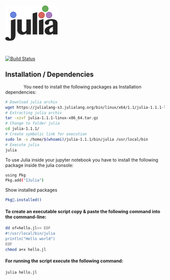 


![julia_logo](img/julia_logo-small.png)

&nbsp;

[![Build Status](https://travis-ci.org/DigitalDieter/Julia.svg?branch=master)](https://travis-ci.org/DigitalDieter/Julia)

## Installation / Dependencies
&nbsp;
 &ensp;
 &emsp;
You need to install the following packages as Installation dependencies:
```bash
# Download julia archiv
wget https://julialang-s3.julialang.org/bin/linux/x64/1.1/julia-1.1.1-linux-x86_64.tar.gz
# Extracting julia archiv
tar -xzvf julia-1.1.1-linux-x86_64.tar.gz
# Change to folder julia
cd julia-1.1.1/
# Create symbolic link for execution
sudo ln -s /home/$(whoami)/julia-1.1.1/bin/julia /usr/local/bin
# Execute julia
julia
```

To use Julia inside your jupyter notebook you have to install the following package inside the julia console:
```bash
using Pkg
Pkg.add("IJulia")
```


Show installed packages
```bash
Pkg.installed()
```

#### To create an executable script copy & paste the following command into the command-line:

```bash
dd of=hello.jl<< EOF
#!/usr/local/bin/julia
println("Hello world")
EOF
chmod a+x hello.jl
```

#### For running the script execute the following command:
```bash
julia hello.jl
```
